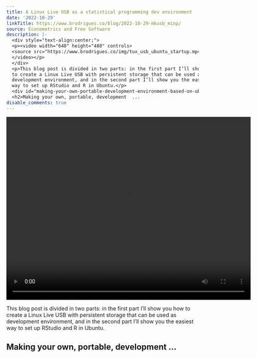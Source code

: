 ```yaml
---
title: A Linux Live USB as a statistical programming dev environment
date: '2022-10-29'
linkTitle: https://www.brodrigues.co/blog/2022-10-29-mkusb_minp/
source: Econometrics and Free Software
description: |-
  <div style="text-align:center;">
  <p><video width="640" height="480" controls>
  <source src="https://www.brodrigues.co/img/tux_usb_ubuntu_startup.mp4" type="video/mp4">
  </video></p>
  </div>
  <p>This blog post is divided in two parts: in the first part I’ll show you how
  to create a Linux Live USB with persistent storage that can be used as
  development environment, and in the second part I’ll show you the easiest
  way to set up RStudio and R in Ubuntu.</p>
  <div id="making-your-own-portable-development-environment-based-on-ubuntu-or-debian" class="section level2">
  <h2>Making your own, portable, development  ...
disable_comments: true
---
```

<div style="text-align:center;">
<p><video width="640" height="480" controls>
<source src="https://www.brodrigues.co/img/tux_usb_ubuntu_startup.mp4" type="video/mp4">
</video></p>
</div>
<p>This blog post is divided in two parts: in the first part I’ll show you how
to create a Linux Live USB with persistent storage that can be used as
development environment, and in the second part I’ll show you the easiest
way to set up RStudio and R in Ubuntu.</p>
<div id="making-your-own-portable-development-environment-based-on-ubuntu-or-debian" class="section level2">
<h2>Making your own, portable, development  ...